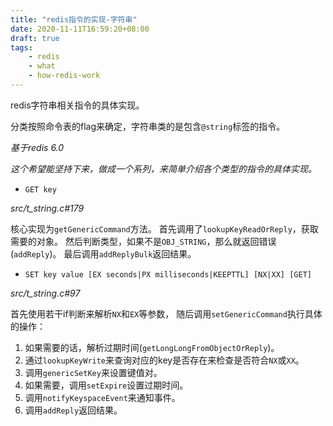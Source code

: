 ```yaml
---
title: "redis指令的实现-字符串"
date: 2020-11-11T16:59:20+08:00
draft: true
tags:
    - redis
    - what
    - how-redis-work
---
```


redis字符串相关指令的具体实现。

分类按照命令表的flag来确定，字符串类的是包含`@string`标签的指令。

*基于redis 6.0*

*这个希望能坚持下来，做成一个系列，来简单介绍各个类型的指令的具体实现。*

- `GET key`

*src/t_string.c#179*

核心实现为`getGenericCommand`方法。
首先调用了`lookupKeyReadOrReply`，获取需要的对象。
然后判断类型，如果不是`OBJ_STRING`，那么就返回错误(`addReply`)。
最后调用`addReplyBulk`返回结果。

- `SET key value [EX seconds|PX milliseconds|KEEPTTL] [NX|XX] [GET]`

*src/t_string.c#97*

首先使用若干if判断来解析`NX`和`EX`等参数，
随后调用`setGenericCommand`执行具体的操作：

1. 如果需要的话，解析过期时间(`getLongLongFromObjectOrReply`)。
1. 通过`lookupKeyWrite`来查询对应的key是否存在来检查是否符合`NX`或`XX`。
1. 调用`genericSetKey`来设置键值对。
1. 如果需要，调用`setExpire`设置过期时间。
1. 调用`notifyKeyspaceEvent`来通知事件。
1. 调用`addReply`返回结果。

